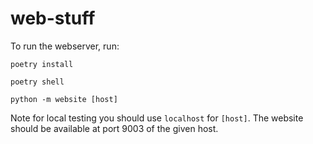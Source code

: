 # web-stuff
To run the webserver, run:
```
poetry install
```

```
poetry shell
```

```
python -m website [host]
```

Note for local testing you should use `localhost` for `[host]`. The website should be available at port 9003 of the given host.
